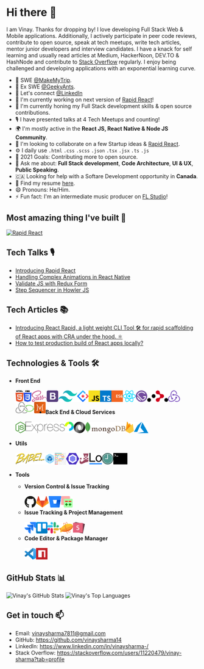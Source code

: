 # Hi there 👋

I am Vinay. Thanks for dropping by! I love developing Full Stack Web & Mobile applications. Additionally, I actively participate in peer code reviews, contribute to open source, speak at tech meetups, write tech articles, mentor junior developers and interview candidates. I have a knack for self learning and usually read articles at Medium, HackerNoon, DEV.TO & HashNode and contribute to [Stack Overflow](https://stackoverflow.com/users/11220479/vinay-sharma?tab=profile) regularly. I enjoy being challenged and developing applications with an exponential learning curve.

- 🏢 SWE [@MakeMyTrip](https://www.makemytrip.com/).
- 🏢 Ex SWE [@GeekyAnts](https://geekyants.com/vinay-sharma).
- 🔗 Let's connect [@LinkedIn](https://www.linkedin.com/in/vinaysharma-/)
- 🔭 I'm currently working on next version of [Rapid React](https://www.npmjs.com/package/rapid-react)!
- 🌱 I'm currently honing my Full Stack development skills & open source contributions.
- 🎙 I have presented talks at 4 Tech Meetups and counting!
- 🌍 I'm mostly active in the **React JS, React Native & Node JS Community**.
- 🤝 I'm looking to collaborate on a few Startup ideas & [Rapid React](https://www.npmjs.com/package/rapid-react).
- ⚙️ I daily use `.html` `.css` `.scss` `.json` `.tsx` `.jsx` `.ts` `.js`
- 🥅 2021 Goals: Contributing more to open source.
- 💬 Ask me about: **Full Stack development**, **Code Architecture**, **UI & UX**, **Public Speaking**.
- 🇨🇦 Looking for help with a Softare Development opportunity in **Canada**.
- 📄 Find my resume [here](https://docs.google.com/document/d/1vXog-yzGisdJkZ1YaoS7Nmno2GrUVeUlrXunXCBwDCM/export?format=pdf).
- 😄 Pronouns: He/Him.
- ⚡ Fun fact: I'm an intermediate music producer on [FL Studio](https://www.image-line.com/)!

## Most amazing thing I've built 🚀

[![Rapid React](https://github-readme-stats.vercel.app/api/pin/?username=vinaysharma14&theme=dark&repo=rapid-react&show_owner=true)](https://github.com/vinaysharma14/rapid-react)

## Tech Talks 🎙️

- [Introducing Rapid React](https://www.youtube.com/watch?v=339nm9QyHWc&t=3628s)
- [Handling Complex Animations in React Native](https://www.youtube.com/watch?v=tD8vvCzVknE)
- [Validate JS with Redux Form](https://www.youtube.com/watch?v=mmi_B38DBk0)
- [Step Sequencer in Howler JS](https://www.youtube.com/watch?v=rpbOlfP66kM)

## Tech Articles 📚

- [Introducing React Rapid, a light weight CLI Tool 🛠️ for rapid scaffolding of React apps with CRA under the hood. ⚛️](https://dev.to/vinaysharma14/introducing-react-rapid-a-light-weight-interactive-cli-automation-tool-to-scaffold-react-apps-quickly-2gkn)
- [How to test production build of React apps locally?](https://www.linkedin.com/pulse/how-test-production-build-react-js-app-locally-vinay-sharma-he-him-/)

## Technologies & Tools 🛠️

- **Front End**
  <br>
  <br>
  [<img align="left" src=images/front-end/html-5.svg height=30>](https://www.w3schools.com/html/)
  [<img align="left" src=images/front-end/css-3.svg height=30>](https://www.w3schools.com/css/)
  [<img align="left" src=images/front-end/sass.svg height=30>](https://sass-lang.com/)
  [<img align="left" src=images/front-end/bootstrap.svg height=30>](https://getbootstrap.com/docs/4.0/getting-started/introduction/)
  [<img align="left" src=images/front-end/tailwindcss.svg height=30>](https://tailwindcss.com/)
  [<img align="left" src=images/front-end/ant-design.svg height=30>](https://ant.design/)
  [<img align="left" src=images/front-end/js.svg height=30>](https://www.w3schools.com/js/DEFAULT.asp)
  [<img align="left" src=images/front-end/ts.svg height=30>](https://www.typescriptlang.org/)
  [<img align="left" src=images/front-end/es6.svg height=30>](https://www.w3schools.com/js/js_es6.asp)
  [<img align="left" src=images/front-end/react.svg height=30>](https://reactjs.org/)
  [<img align="left" src=images/front-end/gatsby.svg height=30>](https://www.gatsbyjs.com/)
  [<img align="left" src=images/front-end/react-router.svg height=30>](https://reactrouter.com/)
  [<img align="left" src=images/front-end/redux.svg height=30>](https://react-redux.js.org/)
  [<img align="left" src=images/front-end/redux-saga.svg height=30>](https://redux-saga.js.org/)
  [<img align="left" src=images/front-end/mobx.svg height=30>](https://mobx.js.org/)
  <br>
  <br>

- **Back End & Cloud Services**
  <br>
  <br>
  [<img align="left" src=images/back-end/node.svg height=30>](https://nodejs.org/en/)
  [<img align="left" src=images/back-end/express.svg height=30>](https://expressjs.com/)
  [<img align="left" src=images/back-end/passport.svg height=30>](http://www.passportjs.org/)
  [<img align="left" src=images/back-end/json.svg height=30>](https://www.json.org/json-en.html)
  [<img align="left" src=images/back-end/mongodb.svg height=30>](https://www.mongodb.com/)
  [<img align="left" src=images/cloud/firebase.svg height=30>](https://firebase.google.com/)
  [<img align="left" src=images/cloud/azure.svg height=30>](https://azure.microsoft.com/)
  <br>
  <br>

- **Utils**
  <br>
  <br>
  [<img align="left" src=images/utils/babel.svg height=30>](https://babeljs.io/)
  [<img align="left" src=images/utils/webpack.svg height=30>](https://webpack.js.org/)
  [<img align="left" src=images/utils/prettier.svg height=30>](https://prettier.io/)
  [<img align="left" src=images/utils/eslint.svg height=30>](https://eslint.org/)
  [<img align="left" src=images/utils/jest.svg height=30>](https://jestjs.io/)
  [<img align="left" src=images/utils/lodash.svg height=30>](https://lodash.com/)
  [<img align="left" src=images/utils/momentjs.svg height=30>](https://momentjs.com/)
  [<img align="left" src=images/utils/terminal.svg height=30>](https://ohmyz.sh/)
  <br>
  <br>

- **Tools**

  - **Version Control & Issue Tracking**
    <br>
    <br>
    [<img align="left" src=images/version-control/github.svg height=30>](https://github.com/)
    [<img align="left" src=images/version-control/gitlab.svg height=30>](https://about.gitlab.com/)
    [<img align="left" src=images/version-control/bitbucket.svg height=30>](https://bitbucket.org/)
    [<img align="left" src=images/version-control/gerrit.png height=30>](https://www.gerritcodereview.com/)
    <br>
    <br>
  - **Issue Tracking & Project Management**
    <br>
    <br>
    [<img align="left" src=images/project-management/jira.svg height=30>](https://www.atlassian.com/software/jira)
    [<img align="left" src=images/project-management/trello.svg height=30>](https://trello.com/)
    [<img align="left" src=images/project-management/slack.svg height=30>](https://slack.com/)
    [<img align="left" src=images/project-management/zeplin.svg height=30>](https://zeplin.io/)
    [<img align="left" src=images/project-management/slides.svg height=30>](https://slides.com/vinaysharma7811)
    <br>
    <br>
  - **Code Editor & Package Manager**
    <br>
    <br>
    [<img align="left" src=images/tools/vs-code.svg height=30>](https://code.visualstudio.com/)
    [<img align="left" src=images/tools/npm.svg height=30>](https://www.npmjs.com/)
    <br>
    <br>

## GitHub Stats 📊

![Vinay's GitHub Stats](https://github-readme-stats.vercel.app/api/?username=vinaysharma14&theme=dark&show_icons=true)
![Vinay's Top Languages](https://github-readme-stats.vercel.app/api/top-langs/?username=vinaysharma14&theme=dark&layout=compact&hide=java)

## Get in touch 📫

- Email: vinaysharma7811@gmail.com
- GitHub: https://github.com/vinaysharma14
- LinkedIn: https://www.linkedin.com/in/vinaysharma-/
- Stack Overflow: https://stackoverflow.com/users/11220479/vinay-sharma?tab=profile
